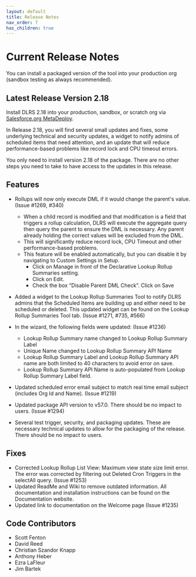 ```yaml
---
layout: default
title: Release Notes
nav_order: 7
has_children: true
---
```


# Current Release Notes

You can install a packaged version of the tool into your production org (sandbox testing as always recommended).
<br/>

## Latest Release Version 2.18

Install DLRS 2.18 into your production, sandbox, or scratch org via [Salesforce.org MetaDeploy](https://install.salesforce.org/products/dlrs/latest).

In Release 2.18, you will find several small updates and fixes, some underlying technical and security updates, a widget to notify admins of scheduled items that need attention, and an update that will reduce performance-based problems like record lock and CPU timeout errors.

You only need to install version 2.18 of the package. There are no other steps you need to take to have access to the updates in this release. 

## Features

* Rollups will now only execute DML if it would change the parent's value. (Issue #1269, #340)
  * When a child record is modified and that modification is a field that triggers a rollup calculation, DLRS will execute the aggregate query then query the parent to ensure the DML is necessary. Any parent already holding the correct values will be excluded from the DML. 
  * This will significantly reduce record lock, CPU Timeout and other performance-based problems. 
  * This feature will be enabled automatically, but you can disable it by navigating to Custom Settings in Setup.
    * Click on Manage in front of the Declarative Lookup Rollup Summaries setting. 
    * Click on Edit. 
    * Check the box “Disable Parent DML Check”. Click on Save

* Added a widget to the Lookup Rollup Summaries Tool to notify DLRS admins that the Scheduled Items are building up and either need to be scheduled or deleted. This updated widget can be found on the Lookup Rollup Summaries Tool tab. (Issue #1271, #735, #566) 
* In the wizard, the following fields were updated: (Issue #1236)
  * Lookup Rollup Summary name changed to Lookup Rollup Summary Label
  * Unique Name changed to Lookup Rollup Summary API Name
  * Lookup Rollup Summary Label and Lookup Rollup Summary API name are both limited to 40 characters to avoid error on save. 
  * Lookup Rollup Summary API Name is auto-populated from Lookup Rollup Summary Label field. 
* Updated scheduled error email subject to match real time email subject (includes Org Id and Name). (Issue #1219)
* Updated package API version to v57.0. There should be no impact to users. (Issue #1294)
* Several test trigger, security, and packaging updates. These are necessary technical updates to allow for the packaging of the release. There should be no impact to users.

## Fixes
* Corrected Lookup Rollup List View: Maximum view state size limit error. The error was corrected by filtering out Deleted Cron Triggers in the selectAll query. (Issue #1253)
* Updated ReadMe and Wiki to remove outdated information. All documentation and installation instructions can be found on the Documentation website. 
* Updated link to documentation on the Welcome page (Issue #1235)

## Code Contributors
* Scott Fenton
* David Reed
* Christian Szandor Knapp
* Anthony Heber
* Ezra LaFleur
* Jim Bartek


